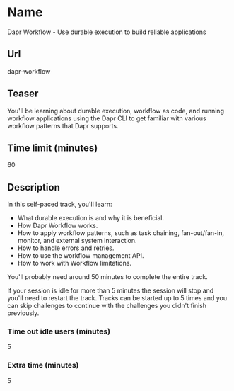 # Name

Dapr Workflow - Use durable execution to build reliable applications

## Url

dapr-workflow

## Teaser

You'll be learning about durable execution, workflow as code,
and running workflow applications using the Dapr CLI to get familiar with various workflow patterns that Dapr supports.

## Time limit (minutes)

60

## Description

In this self-paced track, you'll learn:

- What durable execution is and why it is beneficial.
- How Dapr Workflow works.
- How to apply workflow patterns, such as task chaining, fan-out/fan-in, monitor, and external system interaction.
- How to handle errors and retries.
- How to use the workflow management API.
- How to work with Workflow limitations.

You'll probably need around 50 minutes to complete the entire track.

If your session is idle for more than 5 minutes the session will stop and you'll need to restart the track. Tracks can be started up to 5 times and you can skip challenges to continue with the challenges you didn't finish previously.

### Time out idle users (minutes)

5

### Extra time (minutes)

5